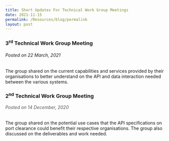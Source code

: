 ```yaml
---
title: Short Updates For Technical Work Group Meetings
date: 2021-11-15
permalink: /Resources/blog/permalink
layout: post
---
```

<h3><strong>3<sup>rd</sup> Technical Work Group Meeting</strong></h3>

<h6>Posted on 22 March, 2021</h6>

<p>The group shared on the current capabilities and services provided by their organisations to better understand on the API and data interaction needed between the various systems.</p>

<h3><strong>2<sup>nd</sup> Technical Work Group Meeting</strong></h3>

<h6 style="margin-top: 1rem; color: #565656;">Posted on 14 December, 2020</h6>

<p>The group shared on the potential use cases that the API specifications on port clearance could benefit their respective organisations. The group also discussed on the deliverables and work needed.</p>